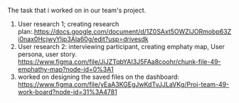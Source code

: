 The task that i worked on in our team's project.
1. User research 1; creating research plan:.https://docs.google.com/document/d/1Z0SAxt5OWZlJORmobp63Zi0nax0HcjwyYljp3Ala60g/edit?usp=drivesdk
2. User research 2: interviewing participant, creating emphaty map, User persona, user story.
https://www.figma.com/file/JiJZTqbYAI3J5FAa8coohr/chunk-file-49-emphathy-map?node-id=0%3A1
3. worked on designing the saved files on the dashboard: https://www.figma.com/file/yEaA3KGEgJwKdTvJJLaVKg/Proj-team-49-work-board?node-id=31%3A4781
